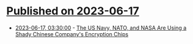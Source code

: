# [Published on 2023-06-17](index.md)

* [2023-06-17, 03:30:00](https://it.slashdot.org/story/23/06/16/2330235/the-us-navy-nato-and-nasa-are-using-a-shady-chinese-companys-encryption-chips?utm_source=rss1.0mainlinkanon&utm_medium=feed) - [The US Navy, NATO, and NASA Are Using a Shady Chinese Company's Encryption Chips](https://it.slashdot.org/story/23/06/16/2330235/the-us-navy-nato-and-nasa-are-using-a-shady-chinese-companys-encryption-chips?utm_source=rss1.0mainlinkanon&utm_medium=feed)
